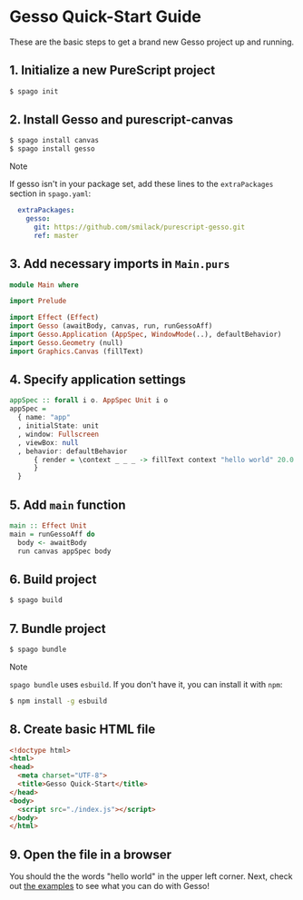 # Gesso Quick-Start Guide
These are the basic steps to get a brand new Gesso project up and running.

## 1. Initialize a new PureScript project
```bash
$ spago init
```

## 2. Install Gesso and purescript-canvas
```bash
$ spago install canvas
$ spago install gesso
```

> [!NOTE]  
> If gesso isn't in your package set, add these lines to the `extraPackages` section in `spago.yaml`:
> ```yaml
>   extraPackages:
>     gesso:
>       git: https://github.com/smilack/purescript-gesso.git
>       ref: master
> ```

## 3. Add necessary imports in `Main.purs`
```purescript
module Main where

import Prelude

import Effect (Effect)
import Gesso (awaitBody, canvas, run, runGessoAff)
import Gesso.Application (AppSpec, WindowMode(..), defaultBehavior)
import Gesso.Geometry (null)
import Graphics.Canvas (fillText)
```

## 4. Specify application settings
```purescript
appSpec :: forall i o. AppSpec Unit i o
appSpec =
  { name: "app"
  , initialState: unit
  , window: Fullscreen
  , viewBox: null
  , behavior: defaultBehavior
      { render = \context _ _ _ -> fillText context "hello world" 20.0 20.0
      }
  }
```

## 5. Add `main` function
```purescript
main :: Effect Unit
main = runGessoAff do
  body <- awaitBody
  run canvas appSpec body
```

## 6. Build project
```bash
$ spago build
```

## 7. Bundle project
```bash
$ spago bundle
```

> [!NOTE]  
> `spago bundle` uses `esbuild`. If you don't have it, you can install it with `npm`:
> ```bash
> $ npm install -g esbuild
> ```

## 8. Create basic HTML file
```html
<!doctype html>
<html>
<head>
  <meta charset="UTF-8">
  <title>Gesso Quick-Start</title>
</head>
<body>
  <script src="./index.js"></script>
</body>
</html>
```

## 9. Open the file in a browser
You should the the words "hello world" in the upper left corner. Next, check out [the examples](../examples/README.md) to see what you can do with Gesso!
